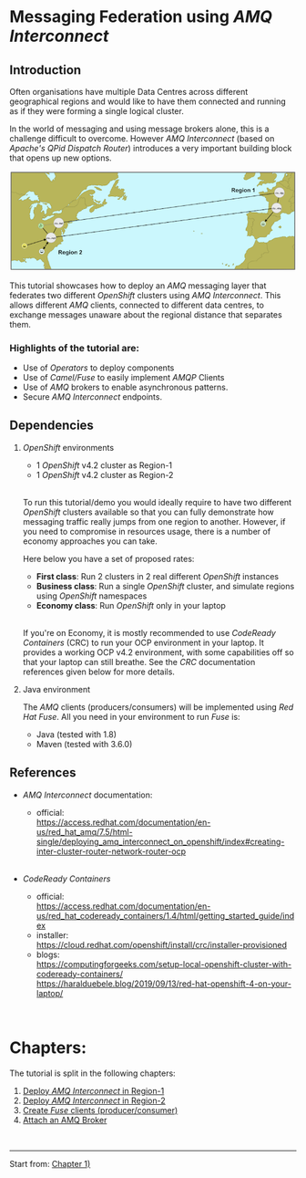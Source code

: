 # Messaging Federation using *AMQ Interconnect*


## Introduction

Often organisations have multiple Data Centres across different geographical regions and would like to have them connected and running as if they were forming a single logical cluster.

In the world of messaging and using message brokers alone, this is a challenge difficult to overcome. However *AMQ Interconnect* (based on *Apache's QPid Dispatch Router*) introduces a very important building block that opens up new options.

![](./docs/images/federation-intro.png "federated network")

This tutorial showcases how to deploy an *AMQ* messaging layer that federates two different *OpenShift* clusters using *AMQ Interconnect*. This allows different *AMQ* clients, connected to different data centres, to exchange messages unaware about the regional distance that separates them. 

### Highlights of the tutorial are:

- Use of *Operators* to deploy components
- Use of *Camel/Fuse* to easily implement *AMQP* Clients
- Use of *AMQ* brokers to enable asynchronous patterns.
- Secure *AMQ Interconnect* endpoints.

## Dependencies

1. *OpenShift* environments

	- 1 *OpenShift* v4.2 cluster as Region-1
	- 1 *OpenShift* v4.2 cluster as Region-2
	<br/>
	
	To run this tutorial/demo you would ideally require to have two different *OpenShift* clusters available so that you can fully demonstrate how messaging traffic really jumps from one region to another. However, if you need to compromise in resources usage, there is a number of economy approaches you can take.

	Here below you have a set of proposed rates:

	- **First class**: Run 2 clusters in 2 real different *OpenShift* instances
	- **Business class**: Run a single *OpenShift* cluster, and simulate regions using *OpenShift* namespaces
	- **Economy class**: Run *OpenShift* only in your laptop
	<br/>

	If you're on Economy, it is mostly recommended to use *CodeReady Containers* (CRC) to run your OCP environment in your laptop. It provides a working OCP v4.2 environment, with some capabilities off so that your laptop can still breathe. See the *CRC* documentation references given below for more details.

2. Java environment

	The *AMQ* clients (producers/consumers) will be implemented using *Red Hat Fuse*. All you need in your environment to run *Fuse* is:

	- Java (tested with 1.8)
	- Maven (tested with 3.6.0) 


## References

 - *AMQ Interconnect* documentation:
	 - official: \
   		https://access.redhat.com/documentation/en-us/red_hat_amq/7.5/html-single/deploying_amq_interconnect_on_openshift/index#creating-inter-cluster-router-network-router-ocp

	<br/>

 - *CodeReady Containers*
	 - official: \
	 		https://access.redhat.com/documentation/en-us/red_hat_codeready_containers/1.4/html/getting_started_guide/index
	 - installer: \
	 		https://cloud.redhat.com/openshift/install/crc/installer-provisioned
	 - blogs: \
	 		https://computingforgeeks.com/setup-local-openshift-cluster-with-codeready-containers/ \
	 		https://haralduebele.blog/2019/09/13/red-hat-openshift-4-on-your-laptop/


</br>

# Chapters:




The tutorial is split in the following chapters: 

1. [Deploy *AMQ Interconnect* in Region-1](./docs/chapter1.md)
1. [Deploy *AMQ Interconnect* in Region-2](./docs/chapter2.md)
1. [Create *Fuse* clients (producer/consumer)](./docs/chapter3.md)
1. [Attach an AMQ Broker](./docs/chapter4.md)


</br>

---

Start from:  [Chapter 1)](./docs/chapter1.md)

